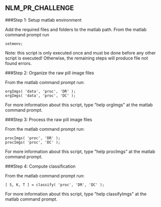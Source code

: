 ## NLM_PR_CHALLENGE


###Step 1: Setup matlab environment

Add the required files and folders to the matlab path. From the matlab command prompt run
```
setmenv;
```
Note: this script is only executed once and must be done before any other script is executed! Otherwise, the remaining steps will produce file not found errors.

###Step 2: Organize the raw pill image files

From the matlab command prompt run:
```
orgImgs( 'data', 'proc', 'DR' );
orgImgs( 'data', 'proc', 'DC' );
```
For more information about this script, type "help orgImgs" at the matlab command prompt.

###Step 3: Process the raw pill image files

From the matlab command prompt run:
```
procImgs( 'proc', 'DR' );
procImgs( 'proc', 'DC' );
```
For more information about this script, type "help procImgs" at the matlab command prompt.

###Step 4: Compute classification

From the matlab command prompt run:
```
[ S, K, T ] = classify( 'proc', 'DR', 'DC' );
```
For more information about this script, type "help classifyImgs" at the matlab command prompt.
